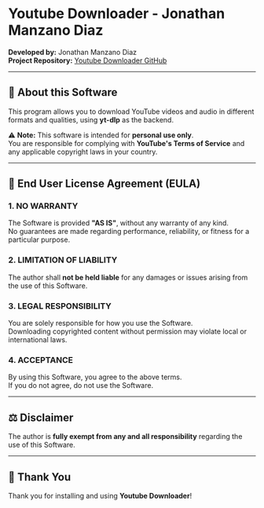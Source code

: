 # Youtube Downloader - Jonathan Manzano Diaz

**Developed by:** Jonathan Manzano Diaz  
**Project Repository:** [Youtube Downloader GitHub](https://github.com/JonathanManzanoDiaz/youtube-downloader)

---

## 📌 About this Software

This program allows you to download YouTube videos and audio in different formats and qualities, using **yt-dlp** as the backend.

⚠️ **Note:** This software is intended for **personal use only**.  
You are responsible for complying with **YouTube's Terms of Service** and any applicable copyright laws in your country.

---

## 📜 End User License Agreement (EULA)

### 1. NO WARRANTY

The Software is provided **"AS IS"**, without any warranty of any kind.  
No guarantees are made regarding performance, reliability, or fitness for a particular purpose.

### 2. LIMITATION OF LIABILITY

The author shall **not be held liable** for any damages or issues arising from the use of this Software.

### 3. LEGAL RESPONSIBILITY

You are solely responsible for how you use the Software.  
Downloading copyrighted content without permission may violate local or international laws.

### 4. ACCEPTANCE

By using this Software, you agree to the above terms.  
If you do not agree, do not use the Software.

---

## ⚖️ Disclaimer

The author is **fully exempt from any and all responsibility** regarding the use of this Software.

---

## 🙏 Thank You

Thank you for installing and using **Youtube Downloader**!
